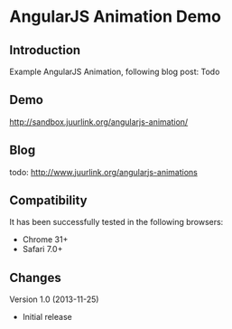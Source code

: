 AngularJS Animation Demo
========================

Introduction
------------
Example AngularJS Animation, following blog post: Todo


Demo
----
http://sandbox.juurlink.org/angularjs-animation/

Blog
----
todo: http://www.juurlink.org/angularjs-animations

Compatibility
-------------
It has been successfully tested in the following browsers:

* Chrome 31+
* Safari 7.0+

Changes
-------
Version 1.0 (2013-11-25)
* Initial release
